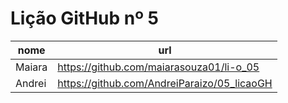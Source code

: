 # Lição GitHub nº 5

nome | url
---  | --- 
Maiara  | https://github.com/maiarasouza01/li-o_05
Andrei | https://github.com/AndreiParaizo/05_licaoGH